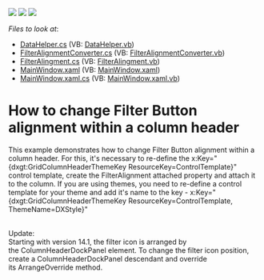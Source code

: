 <!-- default badges list -->
![](https://img.shields.io/endpoint?url=https://codecentral.devexpress.com/api/v1/VersionRange/128648766/12.1.7%2B)
[![](https://img.shields.io/badge/Open_in_DevExpress_Support_Center-FF7200?style=flat-square&logo=DevExpress&logoColor=white)](https://supportcenter.devexpress.com/ticket/details/E4338)
[![](https://img.shields.io/badge/📖_How_to_use_DevExpress_Examples-e9f6fc?style=flat-square)](https://docs.devexpress.com/GeneralInformation/403183)
<!-- default badges end -->
<!-- default file list -->
*Files to look at*:

* [DataHelper.cs](./CS/DxSample/DataHelper.cs) (VB: [DataHelper.vb](./VB/DxSample/DataHelper.vb))
* [FilterAlignmentConverter.cs](./CS/DxSample/FilterAlignmentConverter.cs) (VB: [FilterAlignmentConverter.vb](./VB/DxSample/FilterAlignmentConverter.vb))
* [FilterAlingment.cs](./CS/DxSample/FilterAlingment.cs) (VB: [FilterAlingment.vb](./VB/DxSample/FilterAlingment.vb))
* [MainWindow.xaml](./CS/DxSample/MainWindow.xaml) (VB: [MainWindow.xaml](./VB/DxSample/MainWindow.xaml))
* [MainWindow.xaml.cs](./CS/DxSample/MainWindow.xaml.cs) (VB: [MainWindow.xaml.vb](./VB/DxSample/MainWindow.xaml.vb))
<!-- default file list end -->
# How to change Filter Button alignment within a column header


<p>This example demonstrates how to change Filter Button alignment within a column header. For this, it's necessary to re-define the x:Key="{dxgt:GridColumnHeaderThemeKey ResourceKey=ControlTemplate}" control template, create the FilterAlignment attached property and attach it to the column. If you are using themes, you need to re-define a control template for your theme and add it's name to the key - x:Key="{dxgt:GridColumnHeaderThemeKey ResourceKey=ControlTemplate, ThemeName=DXStyle}"<br /><br /></p>
<p>Update:<br />Starting with version 14.1, the filter icon is arranged by the ColumnHeaderDockPanel element. To change the filter icon position, create a ColumnHeaderDockPanel descendant and override its ArrangeOverride method.</p>

<br/>


